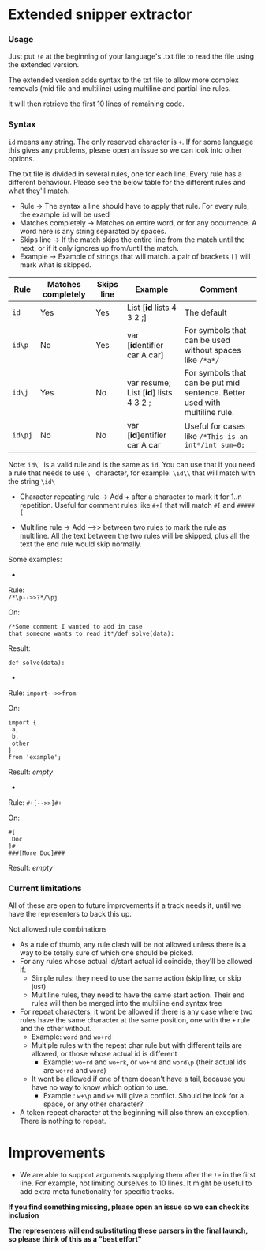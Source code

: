 # Extended snipper extractor

### Usage

Just put `!e` at the beginning of your language's .txt file to read the file using the extended version.

The extended version adds syntax to the txt file to allow more complex removals (mid file and multiline)
using multiline and partial line rules.

It will then retrieve the first 10 lines of remaining code.

### Syntax

`id` means any string. The only reserved character is `+`. If for some language this gives any problems, please open an 
issue so we can look into other options.

The txt file is divided in several rules, one for each line. Every rule has a different behaviour. Please see the below
table for the different rules and what they'll match.

* Rule -> The syntax a line should have to apply that rule. For every rule, the example `id` will be used
* Matches completely -> Matches on entire word, or for any occurrence. A word here is any string separated by spaces.
* Skips line -> If the match skips the entire line from the match until the next, or if it only ignores up from/until the match.
* Example -> Example of strings that will match. a pair of brackets `[]` will mark what is skipped.

|  Rule  |  Matches completely  |    Skips line   |  Example                               | Comment                                                                        |
|--------|----------------------|-----------------|----------------------------------------|--------------------------------------------------------------------------------|
|  `id`  |         Yes          |        Yes      | List [**id** lists 4 3 2 ;]            | The default                                                                    |
| `id\p` |         No           |        Yes      | var [**id**entifier car A car]         | For symbols that can be used without spaces like `/*a*/`                       |
| `id\j` |         Yes          |        No       | var resume; List [**id**] lists 4 3 2 ;| For symbols that can be put mid sentence. Better used with multiline rule.     |
| `id\pj`|         No           |        No       | var [**id**]entifier car A car         | Useful for cases like `/*This is an int*/int sum=0;`

Note: `id\ ` is a valid rule and is the same as `id`. You can use that if you need a rule that needs to use `\ ` character,
for example: `\id\\` that will match with the string `\id\ `

* Character repeating rule -> Add + after a character to mark it for 1..n repetition. Useful for comment rules like
`#+[` that will match `#[` and `#####[`

* Multiline rule -> Add -->> between two rules to mark the rule as multiline. All the text between the two rules will be skipped,
plus all the text the end rule would skip normally.
  
Some examples:

* 
Rule:  
`/*\p-->>?*/\pj`

On:
```
/*Some comment I wanted to add in case 
that someone wants to read it*/def solve(data):
```

Result:
```
def solve(data):
```

* 
Rule:
`import-->>from`

On:
```
import {
 a,
 b,
 other
}
from 'example';
```

Result:
*empty*

*
Rule:
`#+[-->>]#+`

On:
```
#[
 Doc
]#
###[More Doc]###
```

Result: *empty* 

### Current limitations 

All of these are open to future improvements if a track needs it, until we have the representers to back this up.

Not allowed rule combinations
* As a rule of thumb, any rule clash will be not allowed unless there is a way to be totally sure of which one
  should be picked.
* For any rules whose actual id/start actual id coincide, they'll be allowed if:
  * Simple rules: they need to use the same action (skip line, or skip just)
  * Multiline rules, they need to have the same start action. Their end rules will then be merged into the multiline
    end syntax tree
* For repeat characters, it wont be allowed if there is any case where two rules have the same character at the same 
  position, one with the `+` rule and the other without.
  * Example: `word` and `wo+rd`
  * Multiple rules with the repeat char rule but with different tails are allowed, or those whose actual id is different
    * Example: `wo+rd` and `wo+rk`, or `wo+rd` and `word\p` (their actual ids are ` wo+rd ` and `word`)
  * It wont be allowed if one of them doesn't have a tail, because you have no way to know which option to use.
    * Example : `w+\p` and `w+` will give a conflict. Should he look for a space, or any other character?
* A token repeat character at the beginning will also throw an exception. There is nothing to repeat.

# Improvements
* We are able to support arguments supplying them after the `!e` in the first line. For example, not limiting
  ourselves to 10 lines. It might be useful to add extra meta functionality for specific tracks.

**If you find something missing, please open an issue so we can check its inclusion**

**The representers will end substituting these parsers in the final launch, so please think of this as a "best effort"**